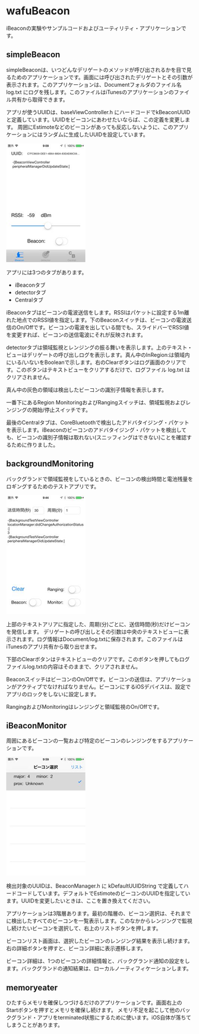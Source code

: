 wafuBeacon
==========
iBeaconの実験やサンプルコードおよびユーティリティ・アプリケーションです。

simpleBeacon
----
simpleBeaconは、いつどんなデリゲートのメソッドが呼び出されるかを目で見るためのアプリケーションです。画面には呼び出されたデリゲートとその引数が表示されます。このアプリケーションは、Documentフォルダのファイル名 log.txt にログを残します。このファイルはiTunesのアプリケーションのファイル共有から取得できます。

アプリが使うUUIDは、baseViewController.h にハードコードでkBeaconUUID と定義しています。UUIDをビーコンにあわせたいならば、この定義を変更します。
周囲にEstimoteなどのビーコンがあっても反応しないように、このアプリケーションにはランダムに生成したUUIDを設定しています。

![simpleBeaconのスクリーンショット](./doc/simpleBeacon_screenshot.jpg)

アプリには3つのタブがあります。

- iBeaconタブ
- detectorタブ
- Centralタブ

iBeaconタブはビーコンの電波送信をします。RSSIはパケットに設定する1m離れた地点でのRSSI値を指定します。下のBeaconスイッチは、ビーコンの電波送信のOn/Offです。ビーコンの電波を出している間でも、スライドバーでRSSI値を変更すれば、ビーコンの送信電波にそれが反映されます。

detectorタブは領域監視とレンジングの振る舞いを表示します。上のテキスト・ビューはデリゲートの呼び出しログを表示します。真ん中のInRegion:は領域内にいる/いないをBooleanで示します。右のClearボタンはログ画面のクリアです。このボタンはテキストビューをクリアするだけで、ログファイル log.txt はクリアされません。

真ん中の灰色の領域は検出したビーコンの識別子情報を表示します。

一番下にあるRegion MonitoringおよびRangingスイッチは、領域監視およびレンジングの開始/停止スイッチです。

最後のCentralタブは、CoreBluetoothで検出したアドバタイジング・パケットを表示します。iBeaconのビーコンのアドバタイジング・パケットを検出しても、ビーコンの識別子情報は取れない(スニッフィングはできない)ことを確認するために作りました。

backgroundMonitoring
----
バックグランドで領域監視をしているときの、ビーコンの検出時間と電池残量をロギングするためのテストアプリです。

![backgroundMonitoringのスクリーンショット](./doc/backgroundMonitoring_screenshot.jpg)

上部のテキストアリアに指定した、周期(分)ごとに、送信時間(秒)だけビーコンを発信します。
デリゲートの呼び出しとその引数は中央のテキストビューに表示されます。ログ情報はDocument/log.txtに保存されます。このファイルはiTunesのアプリ共有から取り出せます。

下部のClearボタンはテキストビューのクリアです。このボタンを押してもログファイルlog.txtの内容はそのままで、クリアされません。

BeaconスイッチはビーコンのOn/Offです。ビーコンの送信は、アプリケーションがアクティブでなければなりません。ビーコンにするiOSデバイスは、設定でアプリのロックをしないに設定します。

RangingおよびMonitoringはレンジングと領域監視のOn/Offです。

iBeaconMonitor
----
周囲にあるビーコンの一覧および特定のビーコンのレンジングをするアプリケーションです。

![iBeaconMonitorのスクリーンショット](./doc/iBeaconMonitor_screenshot.jpg)

検出対象のUUIDは、BeaconManager.h に kDefaultUUIDString で定義してハードコードしています。デフォルトでEstimoteのビーコンのUUIDを指定しています。UUIDを変更したいときは、ここを置き換えてください。

アプリケーションは3階層あります。最初の階層の、ビーコン選択は、それまでに検出したすべてのビーコンを一覧表示します。このなかからレンジングで監視し続けたいビーコンを選択して、右上のリストボタンを押します。

ビーコンリスト画面は、選択したビーコンのレンジング結果を表示し続けます。右の詳細ボタンを押すと、ビーコン詳細に表示遷移します。

ビーコン詳細は、1つのビーコンの詳細情報と、バックグランド通知の設定をします。バックグランドの通知結果は、ローカルノーティフィケーションします。

memoryeater
----
ひたすらメモリを確保しつづけるだけのアプリケーションです。画面右上のStartボタンを押すとメモリを確保し続けます。
メモリ不足を起こして他のバックグランド・アプリをterminated状態にするために使います。iOS自体が落ちてしまうことがあります。







